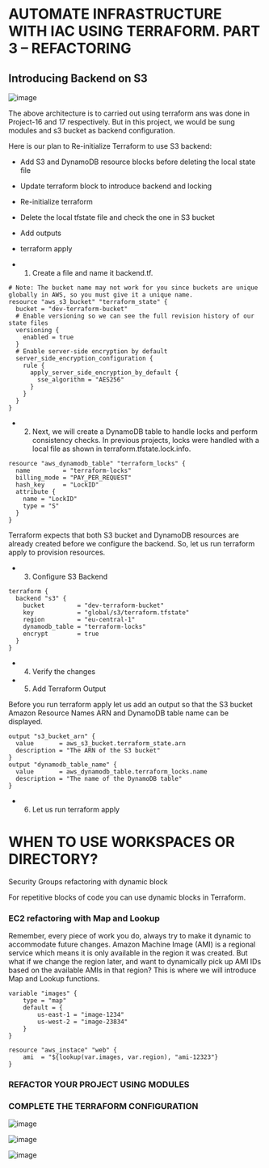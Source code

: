 # AUTOMATE INFRASTRUCTURE WITH IAC USING TERRAFORM. PART 3 – REFACTORING

## Introducing Backend on S3

![image](https://user-images.githubusercontent.com/29310552/187100100-2470053b-6afa-462f-96b2-fa120da4e319.png)

The above architecture is to carried out using terraform ans was done in Project-16 and 17 respectively. 
But in this project, we would be sung modules and s3 bucket as backend configuration.

Here is our plan to Re-initialize Terraform to use S3 backend:

- Add S3 and DynamoDB resource blocks before deleting the local state file
- Update terraform block to introduce backend and locking
- Re-initialize terraform
- Delete the local tfstate file and check the one in S3 bucket
- Add outputs
- terraform apply


- 1. Create a file and name it backend.tf.

```
# Note: The bucket name may not work for you since buckets are unique globally in AWS, so you must give it a unique name.
resource "aws_s3_bucket" "terraform_state" {
  bucket = "dev-terraform-bucket"
  # Enable versioning so we can see the full revision history of our state files
  versioning {
    enabled = true
  }
  # Enable server-side encryption by default
  server_side_encryption_configuration {
    rule {
      apply_server_side_encryption_by_default {
        sse_algorithm = "AES256"
      }
    }
  }
}
```

- 2. Next, we will create a DynamoDB table to handle locks and perform consistency checks. In previous projects, locks were handled with a local file as shown in terraform.tfstate.lock.info. 

```
resource "aws_dynamodb_table" "terraform_locks" {
  name         = "terraform-locks"
  billing_mode = "PAY_PER_REQUEST"
  hash_key     = "LockID"
  attribute {
    name = "LockID"
    type = "S"
  }
}

```
Terraform expects that both S3 bucket and DynamoDB resources are already created before we configure the backend. So, let us run terraform apply to provision resources.

- 3. Configure S3 Backend
```
terraform {
  backend "s3" {
    bucket         = "dev-terraform-bucket"
    key            = "global/s3/terraform.tfstate"
    region         = "eu-central-1"
    dynamodb_table = "terraform-locks"
    encrypt        = true
  }
}
```

- 4. Verify the changes

- 5. Add Terraform Output

Before you run terraform apply let us add an output so that the S3 bucket Amazon Resource Names ARN and DynamoDB table name can be displayed.

```
output "s3_bucket_arn" {
  value       = aws_s3_bucket.terraform_state.arn
  description = "The ARN of the S3 bucket"
}
output "dynamodb_table_name" {
  value       = aws_dynamodb_table.terraform_locks.name
  description = "The name of the DynamoDB table"
}
```

- 6. Let us run terraform apply

# WHEN TO USE WORKSPACES OR DIRECTORY?

Security Groups refactoring with dynamic block

For repetitive blocks of code you can use dynamic blocks in Terraform.

### EC2 refactoring with Map and Lookup

Remember, every piece of work you do, always try to make it dynamic to accommodate future changes. Amazon Machine Image (AMI) is a regional service which means it is only available in the region it was created. But what if we change the region later, and want to dynamically pick up AMI IDs based on the available AMIs in that region? This is where we will introduce Map and Lookup functions.

```
variable "images" {
    type = "map"
    default = {
        us-east-1 = "image-1234"
        us-west-2 = "image-23834"
    }
}
```

```
resource "aws_instace" "web" {
    ami  = "${lookup(var.images, var.region), "ami-12323"}
}
```

### REFACTOR YOUR PROJECT USING MODULES

### COMPLETE THE TERRAFORM CONFIGURATION

![image](https://user-images.githubusercontent.com/29310552/199227112-d3f996f6-f8c5-4c78-b094-b9abac5ba875.png)

![image](https://user-images.githubusercontent.com/29310552/199227564-98988db0-416a-4736-b051-1218ea4ecebd.png)

![image](https://user-images.githubusercontent.com/29310552/199227667-59ef457d-8a4a-4f26-975c-6ea23f6e7e47.png)







